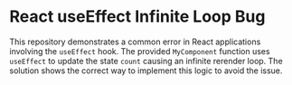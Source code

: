 # React useEffect Infinite Loop Bug

This repository demonstrates a common error in React applications involving the `useEffect` hook.  The provided `MyComponent` function uses `useEffect` to update the state `count` causing an infinite rerender loop. The solution shows the correct way to implement this logic to avoid the issue.